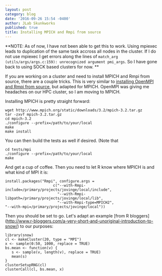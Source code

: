 ```yaml
---
layout: post
category: blog
date: '2016-09-26 15:54 -0400'
author: JLab Skunkworks
published: true
title: Installing MPICH and Rmpi from source
---
```


**NOTE: As of now, I have not been able to get this to work.  Using mpiexec leads to duplication of the same task accross all nodes in the cluster.  If I do not use mpiexec I get errors along the lines of `match_arg (utils/args/args.c:159): unrecognized argument pmi_args`.  So I have gone back to using SOCK based clusters for now. **


If you are working on a cluster and need to install MPICH and Rmpi from source, there are a couple tricks. This is very similar to [installing OpenMPI and Rmpi from source](http://jovingelabsoftware.github.io/blog/2016/02/15/installing-openmpi-and-rmpi-from-source/), but adapted for MPICH.  OpenMPI was giving me headaches on our HPC cluster, so I am moving to MPICH.

Installing MPICH is pretty straight forward:

```
wget http://www.mpich.org/static/downloads/3.2/mpich-3.2.tar.gz
tar -zxvf mpich-3.2.tar.gz
cd mpich-3.2
./configure --prefix=/path/to/your/local
make
make install
```

You can then build the tests as well if desired.  (Note that

```
cd tests/mpi
./configure --prefix=/path/to/your/local
make

```
And get a cup of coffee.  Then you need to let R know where MPICH is and what kind of MPI it is:

```
install.packages("Rmpi", configure.args = 
					  c("--with-Rmpi-include=/primary/projects/jovinge/local/include",
					    "--with-Rmpi-libpath=/primary/projects/jovinge/local/lib",
					    "--with-Rmpi-type=MPICH2",                                                                 "--with-mpi=/primary/projects/jovinge/local"))
```

Then you should be set to go.  Let's adapt an example [from R bloggers]
(http://www.r-bloggers.com/a-very-short-and-unoriginal-introduction-to-snow/) to our purposes:

```
library(snow)
cl <- makeCluster(20, type = "MPI")
x <- sample(0:50, 1000, replace = TRUE)
bs.mean <- function(v) {
   s <- sample(v, length(v), replace = TRUE)
   mean(s)
}
clusterSetupRNG(cl)
clusterCall(cl, bs.mean, x)
```
